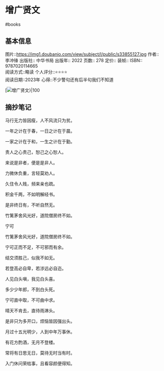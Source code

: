 ---
---

# 增广贤文
#books 
## 基本信息

图片::https://img1.doubanio.com/view/subject/l/public/s33855127.jpg
作者:: 李冲锋
出版社:: 中华书局
出版年:: 2022
页数:: 278
定价:: 
装帧:: 
ISBN:: 9787020114665  
阅读方式::略读
个人评分::⭐⭐⭐⭐  
阅读日期::2023年
心得::不少警句还有后半句我们不知道

 [![增广贤文}|100](https://img1.doubanio.com/view/subject/l/public/s33855127.jpg)

## 摘抄笔记

马行无力皆因瘦，人不风流只为贫。


一年之计在于春，一日之计在于晨。

一家之计在于和，一生之计在于勤。

责人之心责己，恕己之心恕人。

来说是非者，便是是非人。

力微休负重，言轻莫劝人。

久住令人贱，频来亲也疏。

积金千两，不如明解经书。

是非终日有，不听自然无。

竹篱茅舍风光好，道院僧房终不如。

宁可

竹篱茅舍风光好，道院僧房终不如。

宁可正而不足，不可邪而有余。

结交须胜己，似我不如无。

若登高必自卑，若涉远必自迩。

人见白头嗔，我见白头喜。

多少少年郎，不到白头死。

宁可直中取，不可曲中求。

晴天不肯去，直待雨淋头。

是非只为多开口，烦恼皆因强出头。

月过十五光明少，人到中年万事休。

有花方酌酒，无月不登楼。

常将有日思无日，莫待无时当有时。

入门休问荣枯事，且看容颜便得知。